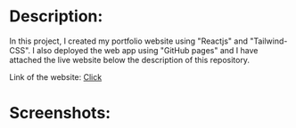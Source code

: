 # Description:
In this project, I created my portfolio website using "Reactjs" and "Tailwind-CSS". I also deployed the web app using "GitHub pages" and I have attached the live website below the description of this repository.

Link of the website: <a href="https://vishalyv252.github.io/yv-portfolio/">Click</a>

# Screenshots:
